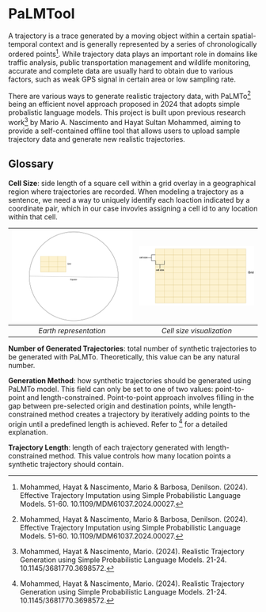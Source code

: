 # PaLMTool
A trajectory is a trace generated by a moving object within a certain spatial-temporal context and is generally represented by a series of chronologically ordered points[^1]. While trajectory data plays an important role in domains like traffic analysis, public transportation management and wildlife monitoring, accurate and complete data are usually hard to obtain due to various factors, such as weak GPS signal in certain area or low sampling rate. 

There are various ways to generate realistic trajectory data, with PaLMTo[^1] being an efficient novel approach proposed in 2024 that adopts simple probalistic language models. This project is built upon previous research work[^2] by Mario A. Nascimento and Hayat Sultan Mohammed, aiming to provide a self-contained offline tool that allows users to upload sample trajectory data and generate new realistic trajectories.

## Glossary
**Cell Size**: side length of a square cell within a grid overlay in a geographical region where trajectories are recorded. When modeling a trajectory as a sentence, we need a way to uniquely identify each loaction indicated by a coordinate pair, which in our case invovles assigning a cell id to any location within that cell.

| ![Earth](asset/earth.png) | ![Cell Size](asset/cell_size.png) |
|:---:|:---:|
| *Earth representation* | *Cell size visualization* |

**Number of Generated Trajectories**: total number of synthetic trajectories to be generated with PaLMTo. Theoretically, this value can be any natural number. 

**Generation Method**: how synthetic trajectories should be generated using PaLMTo model. This field can only be set to one of two values: point-to-point and length-constrained. Point-to-point approach involves filling in the gap between pre-selected origin and destination points, while length-constrained method creates a trajectory by iteratively adding points to the origin until a predefined length is achieved. Refer to [^2] for a detailed explanation. 

**Trajectory Length**: length of each trajectory generated with length-constrained method. This value controls how many location points a synthetic trajectory should contain. 

[^1]: Mohammed, Hayat & Nascimento, Mario & Barbosa, Denilson. (2024). Effective Trajectory Imputation using Simple Probabilistic Language Models. 51-60. 10.1109/MDM61037.2024.00027. 
[^2]: Mohammed, Hayat & Nascimento, Mario. (2024). Realistic Trajectory Generation using Simple Probabilistic Language Models. 21-24. 10.1145/3681770.3698572. 
